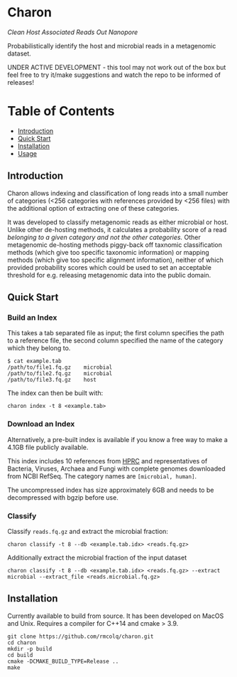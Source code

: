 # Charon
_Clean Host Associated Reads Out Nanopore_

Probabilistically identify the host and microbial reads in a metagenomic dataset.

UNDER ACTIVE DEVELOPMENT - this tool may not work out of the box but feel free to try it/make suggestions and watch the repo to be informed of releases!

[TOC]: #

# Table of Contents
- [Introduction](#introduction)
- [Quick Start](#quick-start)
- [Installation](#installation)
- [Usage](#usage)


## Introduction

Charon allows indexing and classification of long reads into a small number of categories (<256 categories with 
references provided by <256 files) with the additional option of extracting one of these categories.

It was developed to classify metagenomic reads as either microbial or host. Unlike other de-hosting methods, it 
calculates a probability score of a read _belonging to a given category and not the other categories._
Other metagenomic de-hosting methods piggy-back off taxnomic classification methods (which give too specific taxonomic 
information) or mapping methods (which give too specific alignment information), neither of which provided probability
scores which could be used to set an acceptable threshold for e.g. releasing metagenomic data into the public domain.

## Quick Start

### Build an Index

This takes a tab separated file as input; the first column specifies the path to a reference file, the second column specified the name of the category which they belong to.

```
$ cat example.tab
/path/to/file1.fq.gz    microbial
/path/to/file2.fq.gz    microbial
/path/to/file3.fq.gz    host
```

The index can then be built with:
```
charon index -t 8 <example.tab>
```

### Download an Index

Alternatively, a pre-built index is available if you know a free way to make a 4.1GB file publicly available. 

This index includes 10 references from [HPRC](https://humanpangenome.org/) and representatives of Bacteria, Viruses, Archaea and Fungi with complete genomes downloaded from NCBI RefSeq.
The category names are `[microbial, human]`. 

The uncompressed index has size approximately 6GB and needs to be decompressed with bgzip before use.

### Classify

Classify `reads.fq.gz` and extract the microbial fraction:

```
charon classify -t 8 --db <example.tab.idx> <reads.fq.gz>
```

Additionally extract the microbial fraction of the input dataset

```
charon classify -t 8 --db <example.tab.idx> <reads.fq.gz> --extract microbial --extract_file <reads.microbial.fq.gz>
```

## Installation

Currently available to build from source. 
It has been developed on MacOS and Unix. 
Requires a compiler for C++14 and cmake > 3.9.

```
git clone https://github.com/rmcolq/charon.git
cd charon
mkdir -p build
cd build
cmake -DCMAKE_BUILD_TYPE=Release ..
make
```
